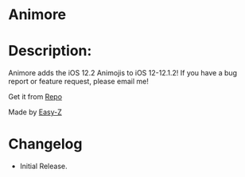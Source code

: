 # Animore
# Description:
Animore adds the iOS 12.2 Animojis to iOS 12-12.1.2! 
If you have a bug report or feature request, please email me! 

Get it from [Repo](https://cydia.saurik.com/api/share#?source=https://idevicehacked.com)

Made by [Easy-Z](https://twitter.com/_easy_z_)

# Changelog
* Initial Release.
